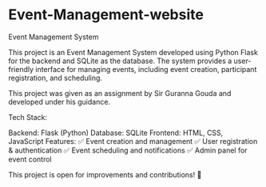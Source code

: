 # Event-Management-website
Event Management System

This project is an Event Management System developed using Python Flask for the backend and SQLite as the database. The system provides a user-friendly interface for managing events, including event creation, participant registration, and scheduling.

This project was given as an assignment by Sir Guranna Gouda and developed under his guidance.

Tech Stack:

Backend: Flask (Python)
Database: SQLite
Frontend: HTML, CSS, JavaScript
Features:
✅ Event creation and management
✅ User registration & authentication
✅ Event scheduling and notifications
✅ Admin panel for event control

This project is open for improvements and contributions! 🚀
